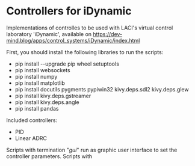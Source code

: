 # Controllers for iDynamic

Implementations of controlles to be used with LACI's virtual control laboratory 'iDynamic', available on https://dev-mind.blog/apps/control_systems/iDynamic/index.html

First, you should install the following libraries to run the scripts:

* pip install --upgrade pip wheel setuptools
* pip install websockets
* pip install numpy
* pip install matplotlib
* pip install docutils pygments pypiwin32 kivy.deps.sdl2 kivy.deps.glew
* pip install kivy.deps.gstreamer
* pip install kivy.deps.angle
* pip install pandas

Included controllers:

* PID
* Linear ADRC

Scripts with termination "_gui_" run as graphic user interface to set the controller parameters.
Scripts with 
